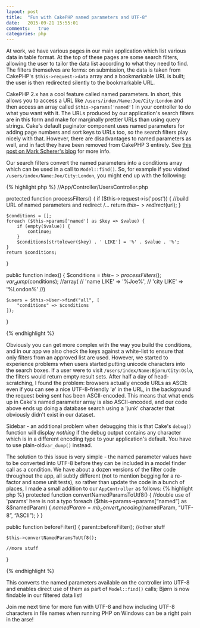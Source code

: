 ```yaml
---
layout: post
title:  "Fun with CakePHP named parameters and UTF-8"
date:   2015-09-21 15:55:01
comments:   true
categories: php
---
```

At work, we have various pages in our main application which list various data in table format. At the top of these pages
are some search filters, allowing the user to tailor the data list according to what they need to find. The filters 
themselves are forms: on submission, the data is taken from CakePHP's `$this->request->data` array and a bookmarkable
URL is built; the user is then redirected silently to the bookmarkable URL.   
   
CakePHP 2.x has a cool feature called named parameters. In short, this allows you to access a URL like 
`/users/index/Name:Joe/City:London` and then access an array called `$this->params['named']` in your controller to do 
what you want with it. The URLs produced by our application's search filters are in this form and make for marginally 
prettier URLs than using query strings. Cake's default paginator component uses named parameters for adding page numbers 
and sort keys to URLs too, so the search filters play nicely with that. However, there are disadvantages to named 
parameters as well, and in fact they have been removed from CakePHP 3 entirely. See 
[this post on Mark Scherer's blog](http://www.dereuromark.de/2013/05/04/passed-named-or-query-string-params/) for more info.   
   
Our search filters convert the named parameters into a conditions array which can be used in a call to `Model::find()`. 
So, for example if you visited `/users/index/Name:Joe/City:London`, you might end up with the following:

{% highlight php %}
//App/Controller/UsersController.php

protected function processFilters()
{
    if ($this->request->is('post')) {
        //build URL of named parameters and redirect
        /...
        return $this->redirect($url);
    }
    
    $conditions = [];
    foreach ($this->params['named'] as $key => $value) {
        if (empty($value)) {
            continue;
        }
        $conditions[strtolower($key) . ' LIKE'] = '%' . $value . '%';
    }
    return $conditions;
}

public function index()
{
    $conditions = $this->processFilters();
    var_dump($conditions);
    //array(
    //  'name LIKE' => '%Joe%',
    //  'city LIKE' => '%London%'
    //)
    
    $users = $this->User->find("all", [
        "conditions" => $conditions
    ]);
}

{% endhighlight %}

Obviously you can get more complex with the way you build the conditions, and in our app we also check the keys against
a white-list to ensure that only filters from an approved list are used. However, we started to experience problems when
users started putting unicode characters into the search boxes. If a user were to visit `/users/index/Name:Bjørn/City:Oslo`,
the filters would return empty result sets. After half a day of head-scratching, I found the problem: browsers
actually encode URLs as ASCII: even if you can see a nice UTF-8-friendly 'ø' in the URL, in the background the request
being sent has been ASCII-encoded. This means that what ends up in Cake's named parameter array is also ASCII-encoded, and 
our code above ends up doing a database search using a 'junk' character that obviously didn't exist in our dataset.   
   
Sidebar - an additional problem when debugging this is that Cake's `debug()` function will display *nothing* if the debug
output contains any character which is in a different encoding type to your application's default. You have to use 
plain-old`var_dump()` instead.   
   
The solution to this issue is very simple - the named parameter values have to be converted into UTF-8 before they can be
included in a model finder call as a condition. We have about a dozen versions of the filter code throughout the app, all 
subtly different (not to mention begging for a re-factor and some unit tests), so rather than update the code in a bunch of 
places, I made a small addition to our `AppController` as follows:
{% highlight php %}
protected function convertNamedParamsToUtf8()
{
    //double use of 'params' here is not a typo
    foreach ($this->params->params[“named”] as &$namedParam) {
        $namedParam = mb_convert_encoding($namedParam, “UTF-8”, “ASCII”);
    }
}

public function beforeFilter()
{
    parent::beforeFilter();
    //other stuff
    
    $this->convertNamedParamsToUtf8();
    
    //more stuff
}
    
{% endhighlight %}

This converts the named parameters available on the controller into UTF-8 and enables direct use of them as part of 
`Model::find()` calls; Bjørn is now findable in our filtered data list!   
   
Join me next time for more fun with UTF-8 and how including UTF-8 characters in file names when running PHP on Windows
can be a right pain in the arse!